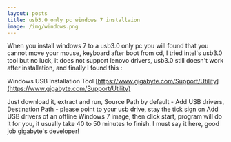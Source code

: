 ```yaml
---
layout: posts
title: usb3.0 only pc windows 7 installaion
image: /img/windows.png
---
```


When you install windows 7 to a usb3.0 only pc you will found that you cannot move your mouse, keyboard after boot from cd, I tried intel's usb3.0 tool but no luck, it does not support lenovo drivers, usb3.0 still doesn't work after installation, and finally I found this :

Windows USB Installation Tool
[https://www.gigabyte.com/Support/Utility](https://www.gigabyte.com/Support/Utility)

Just download it, extract and run, Source Path by default - Add USB drivers, Destination Path - please point to your usb drive, stay the tick sign on Add USB drivers of an offline Windows 7 image, then click start, program will do it for you, it usually take 40 to 50 minutes to finish. I must say it here, good job gigabyte's developer! 
